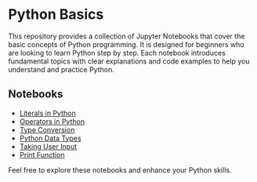 # Python Basics 

This repository provides a collection of Jupyter Notebooks that cover the basic concepts of Python programming. It is designed for beginners who are looking to learn Python step by step. Each notebook introduces fundamental topics with clear explanations and code examples to help you understand and practice Python.

## Notebooks

- [Literals in Python](Literals_in_Python.ipynb)
- [Operators in Python](Operators_in_Python.ipynb)
- [Type Conversion](Type-Conversion.ipynb)
- [Python Data Types](python-data-types.ipynb)
- [Taking User Input](taking-users-input.ipynb)
- [Print Function](print-function.ipynb)

Feel free to explore these notebooks and enhance your Python skills.
